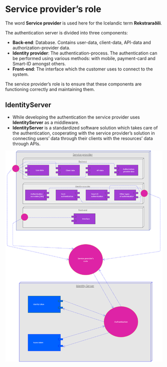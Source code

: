 # Service provider’s role

The word **Service provider** is used here for the Icelandic term **Rekstraraðili**.

The authentication server is divided into three components:

- **Back-end**: Database. Contains user-data, client-data, API-data and authorization-provider data.
- **Identity provider**: The authentication-process. The authentication can be performed using various methods: with mobile, payment-card and Smart-ID amongst others.
- **Front-end**: The interface which the customer uses to connect to the system.

The service provider’s role is to ensure that these components are functioning correctly and maintaining them.

## IdentityServer

- While developing the authentication the service provider uses **IdentityServer** as a middleware.
- **IdentityServer** is a standardized software solution which takes care of the authentication, cooperating with the service provider’s solution in connecting users’ data through their clients with the resources’ data through APIs.

![service-provider-role/untitled.png](service-provider-role/untitled.png)